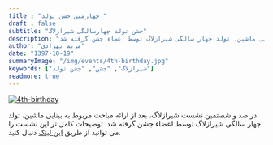 ```yaml
---
title : "چهارمین جشن تولد "
draft : false
subtitle: "جشن تولد چهارسالگی شیرازلاگ"
description: "در صد و شصتمین نشست شیرازلاگ، بعد از ارائه مباحث مربوط به بینایی ماشین، تولد چهار سالگی شیرازلاگ توسط اعضاء جشن گرفته شد."
author: "مریم بهزادی"
date: "1397-10-19"
summaryImage: "/img/events/4th-birthday.jpg"
keywords: ["شیرازلاگ", "جشن", "جشن تولد"]
readmore: true
---
```


[![4th-birthday](../../img/events/4th-birthday.jpg)](../../img/events/4th-birthday.jpg)

در صد و شصتمین نشست شیرازلاگ، بعد از ارائه مباحث مربوط به بینایی ماشین، تولد چهار سالگی شیرازلاگ توسط اعضاء جشن گرفته شد. توضیحات کامل تر این نشست را می توانید از طریق [این لینک](../../sessions/session160) دنبال کنید.
